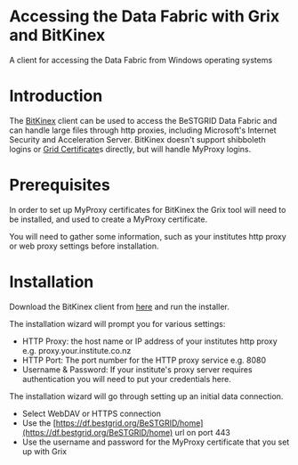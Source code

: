 # Accessing the Data Fabric with Grix and BitKinex

A client for accessing the Data Fabric from Windows operating systems

# Introduction

The [BitKinex](http://www.bitkinex.com) client can be used to access the BeSTGRID Data Fabric and can handle large files through http proxies, including Microsoft's Internet Security and Acceleration Server. BitKinex doesn't support shibboleth logins or [Grid Certificate](grid-certificate.md)s directly, but will handle MyProxy logins.

# Prerequisites

In order to set up MyProxy certificates for BitKinex the Grix tool will need to be installed, and used to create a MyProxy certificate.

You will need to gather some information, such as your institutes http proxy or web proxy settings before installation.

# Installation

Download the BitKinex client from [here](http://www.bitkinex.com/download) and run the installer.

The installation wizard will prompt you for various settings:

- HTTP Proxy: the host name or IP address of your institutes http proxy e.g. proxy.your.institute.co.nz
- HTTP Port: The port number for the HTTP proxy service e.g. 8080
- Username & Password: If your institute's proxy server requires authentication you will need to put your credentials here.

The installation wizard will go through setting up an initial data connection.

- Select WebDAV or HTTPS connection
- Use the [https://df.bestgrid.org/BeSTGRID/home](https://df.bestgrid.org/BeSTGRID/home) url on port 443
- Use the username and password for the MyProxy certificate that you set up with Grix
